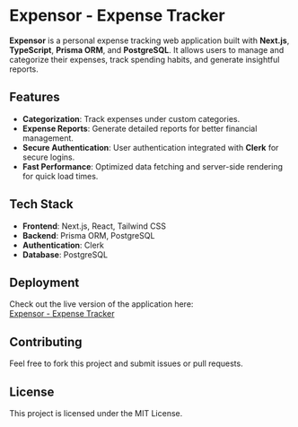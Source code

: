 # Expensor - Expense Tracker

**Expensor** is a personal expense tracking web application built with **Next.js**, **TypeScript**, **Prisma ORM**, and **PostgreSQL**. It allows users to manage and categorize their expenses, track spending habits, and generate insightful reports.

## Features
- **Categorization**: Track expenses under custom categories.
- **Expense Reports**: Generate detailed reports for better financial management.
- **Secure Authentication**: User authentication integrated with **Clerk** for secure logins.
- **Fast Performance**: Optimized data fetching and server-side rendering for quick load times.

## Tech Stack
- **Frontend**: Next.js, React, Tailwind CSS
- **Backend**: Prisma ORM, PostgreSQL
- **Authentication**: Clerk
- **Database**: PostgreSQL

## Deployment

Check out the live version of the application here:  
[Expensor - Expense Tracker](https://expens-beta.vercel.app/)

## Contributing

Feel free to fork this project and submit issues or pull requests.

## License

This project is licensed under the MIT License.
